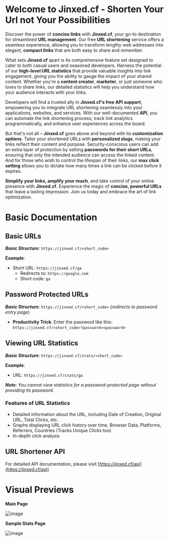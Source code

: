 # **Welcome to Jinxed.cf - Shorten Your Url not Your Possibilities**

Discover the power of **concise links** with **Jinxed.cf**, your go-to destination for streamlined **URL management**. Our free **URL shortening** service offers a seamless experience, allowing you to transform lengthy web addresses into elegant, **compact links** that are both easy to share and remember.

What sets **Jinxed.cf** apart is its comprehensive feature set designed to cater to both casual users and seasoned developers. Harness the potential of our **high-level URL statistics** that provide valuable insights into link engagement, giving you the ability to gauge the impact of your shared content. Whether you're a **content creator**, **marketer**, or just someone who loves to share links, our detailed statistics will help you understand how your audience interacts with your links.

Developers will find a trusted ally in **Jinxed.cf's free API support**, empowering you to integrate URL shortening seamlessly into your applications, websites, and services. With our well-documented **API**, you can automate the link shortening process, track link analytics programmatically, and enhance user experiences across the board.

But that's not all – **Jinxed.cf** goes above and beyond with its **customization options**. Tailor your shortened URLs with **personalized slugs**, making your links reflect their content and purpose. Security-conscious users can add an extra layer of protection by setting **passwords for their short URLs**, ensuring that only the intended audience can access the linked content. And for those who wish to control the lifespan of their links, our **max click setting** allows you to dictate how many times a link can be clicked before it expires.

**Simplify your links, amplify your reach**, and take control of your online presence with **Jinxed.cf**. Experience the magic of **concise, powerful URLs** that leave a lasting impression. Join us today and embrace the art of link optimization.

# Basic Documentation

## Basic URLs

**_Basic Structure_**: `https://jinxed.cf/<short_code>`

**Example**:
- Short URL: `https://jinxed.cf/ga`
  - Redirects to: `https://google.com`
  - Short code: `ga`

## Password Protected URLs

**_Basic Structure_**: `https://jinxed.cf/<short_code>` (_redirects to password entry page_)

- **Productivity Trick**: Enter the password like this: `https://jinxed.cf/<short_code>?password=<password>`

## Viewing URL Statistics

**_Basic Structure_**: `https://jinxed.cf/stats/<short_code>`

**Example**:
- URL: `https://jinxed.cf/stats/ga`

_**Note**: You cannot view statistics for a password-protected page without providing its password._

### Features of URL Statistics

- Detailed information about the URL, including Date of Creation, Original URL, Total Clicks, etc.
- Graphs displaying URL click history over time, Browser Data, Platforms, Referrers, Countries (Tracks Unique Clicks too)
- In-depth click analysis

## URL Shortener API

For detailed API documentation, please visit [https://jinxed.cf/api](https://jinxed.cf/api)

# Visual Previews

**Main Page**

![image](https://github.com/Zingzy/jinxed.cf/assets/90309290/f50c90b2-bae2-4862-8383-f46300c3ae7b)

**Sample Stats Page**

![image](https://github.com/Zingzy/jinxed.cf/assets/90309290/3eb2b44d-f8aa-490e-a11a-700845165e3b)


